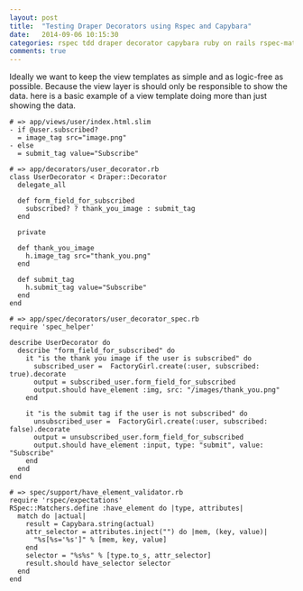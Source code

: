 ```yaml
---
layout: post
title:  "Testing Draper Decorators using Rspec and Capybara"
date:   2014-09-06 10:15:30
categories: rspec tdd draper decorator capybara ruby on rails rspec-matchers
comments: true
---
```


Ideally we want to keep the view templates as simple and as logic-free as possible.
Because the view layer is should only be responsible to show the data.
here is a basic example of a view template doing more than just showing the data.

```
# => app/views/user/index.html.slim
- if @user.subscribed?
  = image_tag src="image.png"
- else
  = submit_tag value="Subscribe"
```


```
# => app/decorators/user_decorator.rb
class UserDecorator < Draper::Decorator
  delegate_all

  def form_field_for_subscribed
    subscribed? ? thank_you_image : submit_tag
  end

  private

  def thank_you_image
    h.image_tag src="thank_you.png"
  end

  def submit_tag
    h.submit_tag value="Subscribe"
  end
end
```

```
# => app/spec/decorators/user_decorator_spec.rb
require 'spec_helper'

describe UserDecorator do
  describe "form_field_for_subscribed" do
    it "is the thank you image if the user is subscribed" do
      subscribed_user =  FactoryGirl.create(:user, subscribed: true).decorate
      output = subscribed_user.form_field_for_subscribed
      output.should have_element :img, src: "/images/thank_you.png"
    end

    it "is the submit tag if the user is not subscribed" do
      unsubscribed_user =  FactoryGirl.create(:user, subscribed: false).decorate
      output = unsubscribed_user.form_field_for_subscribed
      output.should have_element :input, type: "submit", value: "Subscribe"
    end
  end
end
```


```
# => spec/support/have_element_validator.rb
require 'rspec/expectations'
RSpec::Matchers.define :have_element do |type, attributes|
  match do |actual|
    result = Capybara.string(actual)
    attr_selector = attributes.inject("") do |mem, (key, value)|
      "%s[%s='%s']" % [mem, key, value]
    end
    selector = "%s%s" % [type.to_s, attr_selector]
    result.should have_selector selector
  end
end
```